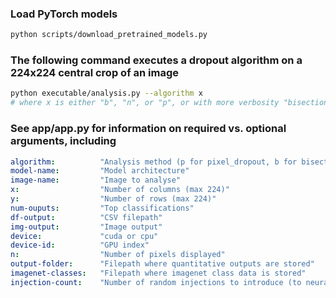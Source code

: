 
### Load PyTorch models

```bash
python scripts/download_pretrained_models.py
``` 

### The following command executes a dropout algorithm on a 224x224 central crop of an image

```bash
python executable/analysis.py --algorithm x
# where x is either "b", "n", or "p", or with more verbosity "bisection_dropout", "neural_dropout", or "pixel_dropout"
```

### See app/app.py for information on required vs. optional arguments, including

```yaml
algorithm:          "Analysis method (p for pixel_dropout, b for bisection_dropout, n for neural_dropout)."
model-name:         "Model architecture"
image-name:         "Image to analyse"
x:                  "Number of columns (max 224)"
y:                  "Number of rows (max 224)"
num-ouputs:         "Top classifications"
df-output:          "CSV filepath"
img-output:         "Image output"
device:             "cuda or cpu"
device-id:          "GPU index"
n:                  "Number of pixels displayed"
output-folder:      "Filepath where quantitative outputs are stored"
imagenet-classes:   "Filepath where imagenet class data is stored"
injection-count:    "Number of random injections to introduce (to neural dropout)"
```

